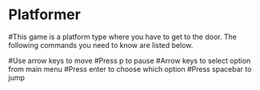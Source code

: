# Platformer

#This game is a platform type where you have to get to the door. The following commands you need to know are listed below.

#Use arrow keys to move
#Press p to pause
#Arrow keys to select option from main menu
#Press enter to choose which option
#Press spacebar to jump
